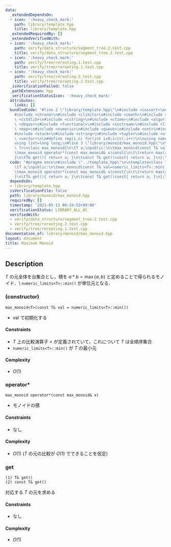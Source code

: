 ```yaml
---
data:
  _extendedDependsOn:
  - icon: ':heavy_check_mark:'
    path: library/template.hpp
    title: library/template.hpp
  _extendedRequiredBy: []
  _extendedVerifiedWith:
  - icon: ':heavy_check_mark:'
    path: verify/data_structure/segment_tree.2.test.cpp
    title: verify/data_structure/segment_tree.2.test.cpp
  - icon: ':heavy_check_mark:'
    path: verify/tree/rerooting.1.test.cpp
    title: verify/tree/rerooting.1.test.cpp
  - icon: ':heavy_check_mark:'
    path: verify/tree/rerooting.2.test.cpp
    title: verify/tree/rerooting.2.test.cpp
  _isVerificationFailed: false
  _pathExtension: hpp
  _verificationStatusIcon: ':heavy_check_mark:'
  attributes:
    links: []
  bundledCode: "#line 2 \"library/template.hpp\"\n#include <cassert>\n#include <cctype>\n\
    #include <chrono>\n#include <climits>\n#include <cmath>\n#include <cstdio>\n#include\
    \ <cstdlib>\n#include <cstring>\n#include <ctime>\n#include <algorithm>\n#include\
    \ <deque>\n#include <functional>\n#include <iostream>\n#include <limits>\n#include\
    \ <map>\n#include <numeric>\n#include <queue>\n#include <set>\n#include <sstream>\n\
    #include <stack>\n#include <string>\n#include <tuple>\n#include <utility>\n#include\
    \ <vector>\n\n#define rep(i,n) for(int i=0;i<(n);i++)\n\nusing namespace std;\n\
    using lint=long long;\n#line 3 \"library/monoid/max_monoid.hpp\"\n\ntemplate<class\
    \ T>\nclass max_monoid{\n\tT a;\npublic:\n\tmax_monoid(const T& val=numeric_limits<T>::min()):a(val){}\n\
    \tmax_monoid operator*(const max_monoid& x)const{\n\t\treturn max(a,x.a);\n\t\
    }\n\tT& get(){ return a; }\n\tconst T& get()const{ return a; }\n};\n"
  code: "#pragma once\n#include \"../template.hpp\"\n\ntemplate<class T>\nclass max_monoid{\n\
    \tT a;\npublic:\n\tmax_monoid(const T& val=numeric_limits<T>::min()):a(val){}\n\
    \tmax_monoid operator*(const max_monoid& x)const{\n\t\treturn max(a,x.a);\n\t\
    }\n\tT& get(){ return a; }\n\tconst T& get()const{ return a; }\n};\n"
  dependsOn:
  - library/template.hpp
  isVerificationFile: false
  path: library/monoid/max_monoid.hpp
  requiredBy: []
  timestamp: '2021-05-11 00:34:53+09:00'
  verificationStatus: LIBRARY_ALL_AC
  verifiedWith:
  - verify/data_structure/segment_tree.2.test.cpp
  - verify/tree/rerooting.2.test.cpp
  - verify/tree/rerooting.1.test.cpp
documentation_of: library/monoid/max_monoid.hpp
layout: document
title: Maximum Monoid
---
```


## Description
$T$ の元全体を台集合とし，積を $a\ast b=\max\lbrace a,b\rbrace$ と定めることで得られるモノイド．\\
``numeric_limits<T>::min()`` が単位元となる．

### (constructor)
```
max_monoid<T>(const T& val = numeric_limits<T>::min())
```
- $\mathrm{val}$ で初期化する

#### Constraints
- $T$ 上の比較演算子 $<$ が定義されていて，これについて $T$ は全順序集合
- ``numeric_limits<T>::min()`` が $T$ の最小元

#### Complexity
- $O(1)$

### operator*
```
max_monoid operator*(const max_monoid& x)
```
- モノイドの積

#### Constraints
- なし

#### Complexity
- $O(1)$ ($T$ の元の比較が $O(1)$ でできることを仮定)

### get
```
(1) T& get()
(2) const T& get()
```
対応する $T$ の元を求める

#### Constraints
- なし

#### Complexity
- $O(1)$
